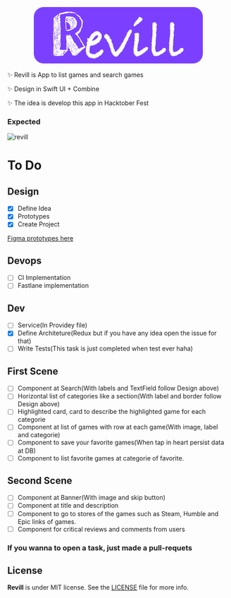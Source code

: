 <p align="center">
    <img height="128" alt="Screen Shot 2019-08-28 at 22 25 25" src="/design/wide.png">
</p>

✨ Revill is App to list games and search games 

✨ Design in Swift UI + Combine

✨ The idea is develop this app in Hacktober Fest

### Expected
![revill](https://user-images.githubusercontent.com/32227073/65997616-0ef63f80-e470-11e9-8faa-d2d6728202a5.png)

# To Do

## Design 

- [X] Define Idea
- [X] Prototypes
- [X] Create Project

[Figma prototypes here](https://www.figma.com/file/8lTcWrH8EzPljSW9OVwIh8/Revill?node-id=0%3A1)


## Devops
- [ ] CI Implementation
- [ ] Fastlane implementation

## Dev  
- [ ] Service(In Providey file)
- [X] Define Architeture(Redux but if you have any idea open the issue for that)         
- [ ] Write Tests(This task is just completed when test ever haha)

## First Scene
- [ ] Component at Search(With labels and TextField follow Design above)
- [ ] Horizontal list of categories like a section(With label and border follow Design above)
- [ ] Highlighted card, card to describe the highlighted game for each categorie
- [ ] Component at list of games with row at each game(With image, label and categorie)
- [ ] Component to save your favorite games(When tap in heart persist data at DB)
- [ ] Component to list favorite games at categorie of favorite.

## Second Scene
- [ ] Component at Banner(With image and skip button) 
- [ ] Component at title and description
- [ ] Component to go to stores of the games such as Steam, Humble and Epic links of games.
- [ ] Component for critical reviews and comments from users

### If you wanna to open a task, just made a pull-requets


## License

**Revill** is under MIT license. See the [LICENSE](LICENSE) file for more info.
